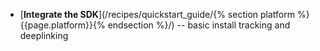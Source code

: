 * [**Integrate the SDK**](/recipes/quickstart_guide/{% section platform %}{{page.platform}}{% endsection %}/) -- basic install tracking and deeplinking
